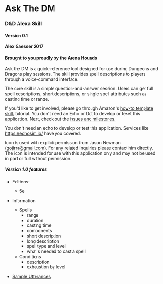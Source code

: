 # Ask The DM
### D&D Alexa Skill
#### Version 0.1

#### Alex Gaesser 2017
#### Brought to you proudly by the Arena Hounds

Ask the DM is a quick-reference tool designed for use during Dungeons and Dragons play sessions. The skill provides spell descriptions to players through a voice-command interface.

The core skill is a simple question-and-answer session. Users can get full spell descriptions, short descriptions, or single spell attributes such as casting time or range.

If you'd like to get involved, please go through Amazon's [how-to template skill.](https://github.com/alexa/skill-sample-nodejs-howto) tutorial. You don't need an Echo or Dot to develop or teset this application. Next, check out the [issues and milestones.](https://github.com/omegabytes/askTheDM/issues)

You don't need an echo to develop or test this application. Services like https://echosim.io/ have you covered.

Icon is used with explicit permission from Jason Newman (gojirra@gmail.com). For any related inquiries please contact him directly. The icon is intended for use with this application only and may not be used in part or full without permission.

##### Version 1.0 features
- Editions:
	- 5e
- Information:
	- Spells
		- range
		- duration
		- casting time
		- components
		- short description 
		- long description 
		- spell type and level
		- what's needed to cast a spell
	- Conditions
		- description
		- exhaustion by level


- [Sample Utterances](https://github.com/omegabytes/askTheDM/blob/master/speechAssets/SampleUtterances_en_US.txt)
